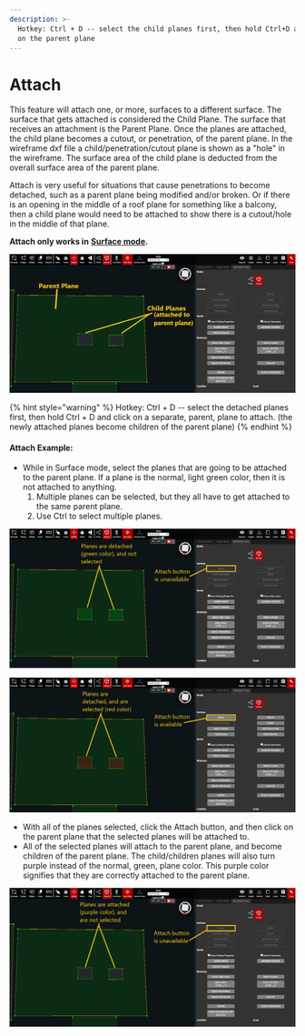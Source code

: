 ```yaml
---
description: >-
  Hotkey: Ctrl + D -- select the child planes first, then hold Ctrl+D and click
  on the parent plane
---
```


# Attach

This feature will attach one, or more, surfaces to a different surface. The surface that gets attached is considered the Child Plane. The surface that receives an attachment is the Parent Plane. Once the planes are attached, the child plane becomes a cutout, or penetration, of the parent plane. In the wireframe dxf file a child/penetration/cutout plane is shown as a "hole" in the wireframe. The surface area of the child plane is deducted from the overall surface area of the parent plane.

Attach is very useful for situations that cause penetrations to become detached, such as a parent plane being modified and/or broken. Or if there is an opening in the middle of a roof plane for something like a balcony, then a child plane would need to be attached to show there is a cutout/hole in the middle of that plane.

**Attach only works in** [**Surface mode**](../../mode.md)**.**

![](../../.gitbook/assets/child-plane-vs-parent-plane.png)

{% hint style="warning" %}
Hotkey: Ctrl + D -- select the detached planes first, then hold Ctrl + D and click on a separate, parent, plane to attach. \(the newly attached planes become children of the parent plane\)
{% endhint %}

#### Attach Example:

* While in Surface mode, select the planes that are going to be attached to the parent plane. If a plane is the normal, light green color, then it is not attached to anything.
  1. Multiple planes can be selected, but they all have to get attached to the same parent plane. 
  2. Use Ctrl to select multiple planes.

![](../../.gitbook/assets/53050-planes-detached-and-not-selected.png)

![](../../.gitbook/assets/53050-planes-detached-and-selected.png)

* With all of the planes selected, click the Attach button, and then click on the parent plane that the selected planes will be attached to.
* All of the selected planes will attach to the parent plane, and become children of the parent plane. The child/children planes will also turn purple instead of the normal, green, plane color. This purple color signifies that they are correctly attached to the parent plane.

![](../../.gitbook/assets/53050-planes-attached.png)

